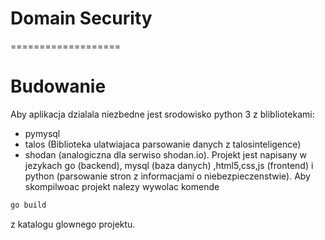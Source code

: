 # Domain Security
===================

# Budowanie
Aby aplikacja dzialala niezbedne jest srodowisko python 3 z blibliotekami:
- pymysql
- talos (Biblioteka ulatwiajaca parsowanie danych z talosinteligence) 
- shodan (analogiczna dla serwiso shodan.io).
Projekt jest napisany w jezykach go (backend), mysql (baza danych) ,html5,css,js (frontend) i python (parsowanie stron z informacjami o niebezpieczenstwie). 
Aby skompilwoac projekt nalezy wywolac komende 
```bash
go build
```
z katalogu glownego projektu.
